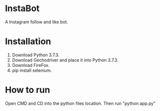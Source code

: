 # InstaBot
A Instagram follow and like bot.

# Installation
1) Download Python 3.7.3. 
2) Download Gechodriver and place it into Python 3.7.3. 
3) Download FireFox. 
4) pip install selenium. 

# How to run
Open CMD and CD into the python files location. Then run "python app.py"
